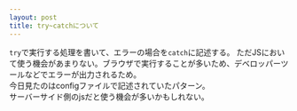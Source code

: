 ```yaml
---
layout: post
title: try~catchについて
---
```


`try`で実行する処理を書いて、エラーの場合を`catch`に記述する。
ただJSにおいて使う機会があまりない。ブラウザで実行することが多いため、デベロッパーツールなどでエラーが出力されるため。  
今日見たのはconfigファイルで記述されていたパターン。  
サーバーサイド側のjsだと使う機会が多いかもしれない。  